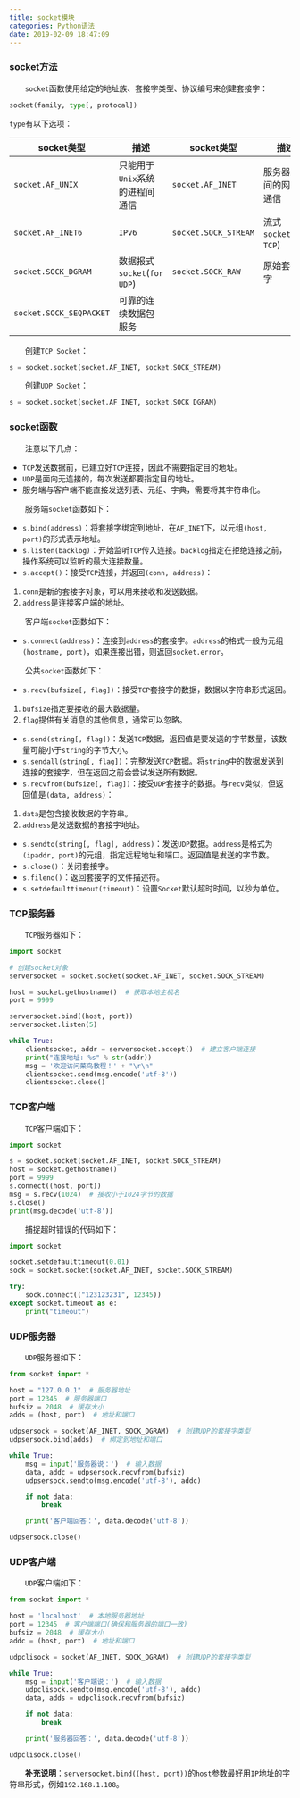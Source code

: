 ```yaml
---
title: socket模块
categories: Python语法
date: 2019-02-09 18:47:09
---
```

### socket方法

&emsp;&emsp;`socket`函数使用给定的地址族、套接字类型、协议编号来创建套接字：<!--more-->

``` python
socket(family, type[, protocal])
```

`type`有以下选项：

socket类型              | 描述                         | socket类型           | 描述
------------------------|------------------------------|---------------------|-----
`socket.AF_UNIX`        | 只能用于`Unix`系统的进程间通信 | `socket.AF_INET`     | 服务器之间的网络通信
`socket.AF_INET6`       | `IPv6`                       | `socket.SOCK_STREAM` | 流式`socket`(`for TCP`)
`socket.SOCK_DGRAM`     | 数据报式`socket`(`for UDP`)   | `socket.SOCK_RAW`    | 原始套接字
`socket.SOCK_SEQPACKET` | 可靠的连续数据包服务

&emsp;&emsp;创建`TCP Socket`：

``` python
s = socket.socket(socket.AF_INET, socket.SOCK_STREAM)
```

&emsp;&emsp;创建`UDP Socket`：

``` python
s = socket.socket(socket.AF_INET, socket.SOCK_DGRAM)
```

### socket函数

&emsp;&emsp;注意以下几点：

- `TCP`发送数据前，已建立好`TCP`连接，因此不需要指定目的地址。
- `UDP`是面向无连接的，每次发送都要指定目的地址。
- 服务端与客户端不能直接发送列表、元组、字典，需要将其字符串化。

&emsp;&emsp;服务端`socket`函数如下：

- `s.bind(address)`：将套接字绑定到地址，在`AF_INET`下，以元组`(host, port)`的形式表示地址。
- `s.listen(backlog)`：开始监听`TCP`传入连接。`backlog`指定在拒绝连接之前，操作系统可以监听的最大连接数量。
- `s.accept()`：接受`TCP`连接，并返回`(conn, address)`：

1. `conn`是新的套接字对象，可以用来接收和发送数据。
2. `address`是连接客户端的地址。

&emsp;&emsp;客户端`socket`函数如下：

- `s.connect(address)`：连接到`address`的套接字。`address`的格式一般为元组`(hostname, port)`，如果连接出错，则返回`socket.error`。

&emsp;&emsp;公共`socket`函数如下：

- `s.recv(bufsize[, flag])`：接受`TCP`套接字的数据，数据以字符串形式返回。

1. `bufsize`指定要接收的最大数据量。
2. `flag`提供有关消息的其他信息，通常可以忽略。

- `s.send(string[, flag])`：发送`TCP`数据，返回值是要发送的字节数量，该数量可能小于`string`的字节大小。
- `s.sendall(string[, flag])`：完整发送`TCP`数据。将`string`中的数据发送到连接的套接字，但在返回之前会尝试发送所有数据。
- `s.recvfrom(bufsize[, flag])`：接受`UDP`套接字的数据。与`recv`类似，但返回值是`(data, address)`：

1. `data`是包含接收数据的字符串。
2. `address`是发送数据的套接字地址。

- `s.sendto(string[, flag], address)`：发送`UDP`数据。`address`是格式为`(ipaddr, port)`的元组，指定远程地址和端口。返回值是发送的字节数。
- `s.close()`：关闭套接字。
- `s.fileno()`：返回套接字的文件描述符。
- `s.setdefaulttimeout(timeout)`：设置`Socket`默认超时时间，以秒为单位。

### TCP服务器

&emsp;&emsp;`TCP`服务器如下：

``` python
import socket

# 创建socket对象
serversocket = socket.socket(socket.AF_INET, socket.SOCK_STREAM)

host = socket.gethostname()  # 获取本地主机名
port = 9999

serversocket.bind((host, port))
serversocket.listen(5)

while True:
    clientsocket, addr = serversocket.accept()  # 建立客户端连接
    print("连接地址: %s" % str(addr))
    msg = '欢迎访问菜鸟教程！' + "\r\n"
    clientsocket.send(msg.encode('utf-8'))
    clientsocket.close()
```

### TCP客户端

&emsp;&emsp;`TCP`客户端如下：

``` python
import socket

s = socket.socket(socket.AF_INET, socket.SOCK_STREAM)
host = socket.gethostname()
port = 9999
s.connect((host, port))
msg = s.recv(1024)  # 接收小于1024字节的数据
s.close()
print(msg.decode('utf-8'))
```

&emsp;&emsp;捕捉超时错误的代码如下：

``` python
import socket

socket.setdefaulttimeout(0.01)
sock = socket.socket(socket.AF_INET, socket.SOCK_STREAM)

try:
    sock.connect(("123123231", 12345))
except socket.timeout as e:
    print("timeout")
```

### UDP服务器

&emsp;&emsp;`UDP`服务器如下：

``` python
from socket import *

host = "127.0.0.1"  # 服务器地址
port = 12345  # 服务器端口
bufsiz = 2048  # 缓存大小
adds = (host, port)  # 地址和端口

udpsersock = socket(AF_INET, SOCK_DGRAM)  # 创建UDP的套接字类型
udpsersock.bind(adds)  # 绑定到地址和端口

while True:
    msg = input('服务器说：')  # 输入数据
    data, addc = udpsersock.recvfrom(bufsiz)
    udpsersock.sendto(msg.encode('utf-8'), addc)

    if not data:
        break

    print('客户端回答：', data.decode('utf-8'))

udpsersock.close()
```

### UDP客户端

&emsp;&emsp;`UDP`客户端如下：

``` python
from socket import *

host = 'localhost'  # 本地服务器地址
port = 12345  # 客户端端口(确保和服务器的端口一致)
bufsiz = 2048  # 缓存大小
addc = (host, port)  # 地址和端口

udpclisock = socket(AF_INET, SOCK_DGRAM)  # 创建UDP的套接字类型

while True:
    msg = input('客户端说：')  # 输入数据
    udpclisock.sendto(msg.encode('utf-8'), addc)
    data, adds = udpclisock.recvfrom(bufsiz)

    if not data:
        break

    print('服务器回答：', data.decode('utf-8'))

udpclisock.close()
```

&emsp;&emsp;**补充说明**：`serversocket.bind((host, port))`的`host`参数最好用`IP`地址的字符串形式，例如`192.168.1.108`。